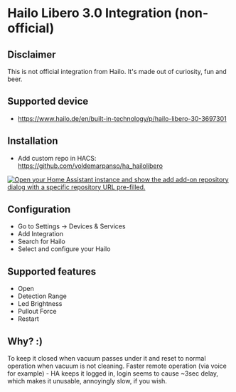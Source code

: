 # Hailo Libero 3.0 Integration (non-official)
## Disclaimer
This is not official integration from Hailo. It's made out of curiosity, fun and beer.

## Supported device
- https://www.hailo.de/en/built-in-technology/p/hailo-libero-30-3697301

## Installation
- Add custom repo in HACS: https://github.com/voldemarpanso/ha_hailolibero

[![Open your Home Assistant instance and show the add add-on repository dialog with a specific repository URL pre-filled.](https://my.home-assistant.io/badges/supervisor_add_addon_repository.svg)](https://my.home-assistant.io/redirect/supervisor_add_addon_repository/?repository_url=https%3A%2F%2Fgithub.com%2Fvoldemarpanso%2Fha_hailolibero)

## Configuration
- Go to Settings -> Devices & Services
- Add Integration
- Search for Hailo
- Select and configure your Hailo

## Supported features
- Open
- Detection Range
- Led Brightness
- Pullout Force
- Restart

## Why? :)
To keep it closed when vacuum passes under it and reset to normal operation when vacuum is not cleaning.
Faster remote operation (via voice for example) - HA keeps it logged in, login seems to cause ~3sec delay, which makes it unusable, annoyingly slow, if you wish.
